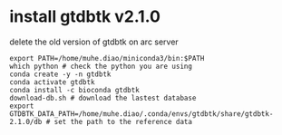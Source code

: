 # install gtdbtk v2.1.0
delete the old version of gtdbtk on arc server 

```
export PATH=/home/muhe.diao/miniconda3/bin:$PATH
which python # check the python you are using
conda create -y -n gtdbtk
conda activate gtdbtk
conda install -c bioconda gtdbtk
download-db.sh # download the lastest database
export GTDBTK_DATA_PATH=/home/muhe.diao/.conda/envs/gtdbtk/share/gtdbtk-2.1.0/db # set the path to the reference data
```

